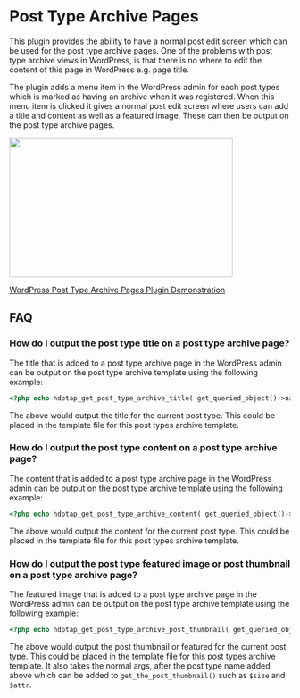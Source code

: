 # Post Type Archive Pages

This plugin provides the ability to have a normal post edit screen which can be used for the post type archive pages. One of the problems with post type archive views in WordPress, is that there is no where to edit the content of this page in WordPress e.g. page title.

The plugin adds a menu item in the WordPress admin for each post types which is marked as having an archive when it was registered. When this menu item is clicked it gives a normal post edit screen where users can add a title and content as well as a featured image. These can then be output on the post type archive pages.

<div><p><a href="https://soapbox.wistia.com/videos/CskC3vQkmh" target="_self"><img src="https://embed-ssl.wistia.com/deliveries/9839a8a880f40ee8d186ede96f20f6d0c6e0dde9.jpg?image_play_button_size=2x&amp;image_crop_resized=960x600&amp;image_play_button=1&amp;image_play_button_color=00D6A5e0" style="height:250px;width:400px;" width="400" height="250"/></a></p><p><a href="https://soapbox.wistia.com/videos/CskC3vQkmh">WordPress Post Type Archive Pages Plugin Demonstration</a></p></div>

## FAQ

### How do I output the post type title on a post type archive page?

The title that is added to a post type archive page in the WordPress admin can be output on the post type archive template using the following example:

```php
<?php echo hdptap_get_post_type_archive_title( get_queried_object()->name ); ?>
```

The above would output the title for the current post type. This could be placed in the template file for this post types archive template.

### How do I output the post type content on a post type archive page?

The content that is added to a post type archive page in the WordPress admin can be output on the post type archive template using the following example:

```php
<?php echo hdptap_get_post_type_archive_content( get_queried_object()->name ); ?>
```

The above would output the content for the current post type. This could be placed in the template file for this post types archive template.

### How do I output the post type featured image or post thumbnail on a post type archive page?

The featured image that is added to a post type archive page in the WordPress admin can be output on the post type archive template using the following example:

```php
<?php echo hdptap_get_post_type_archive_post_thumbnail( get_queried_object()->name ); ?>
```

The above would output the post thumbnail or featured for the current post type. This could be placed in the template file for this post types archive template. It also takes the normal args, after the post type name added above which can be added to `get_the_post_thumbnail()` such as `$size` and `$attr`.
